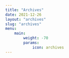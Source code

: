 ```yaml
---
title: "Archives"
date: 2021-12-26
layout: "archives"
slug: "archives"
menu:
    main:
        weight: -70
        params: 
            icon: archives
---
```

